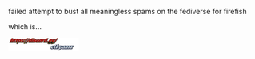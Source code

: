 failed attempt to bust all meaningless spams on the fediverse for firefish

which is...

<img src="./fxxxing_spam.webp" style="height: 2em; "/>